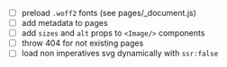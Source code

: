 - [ ] preload `.woff2` fonts (see pages/\_document.js)
- [ ] add metadata to pages
- [ ] add `sizes` and `alt` props to `<Image/>` components
- [ ] throw 404 for not existing pages
- [ ] load non imperatives svg dynamically with `ssr:false`
